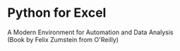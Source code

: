 # Python for Excel
A Modern Environment for Automation and Data Analysis  
(Book by Felix Zumstein from O'Reilly)
